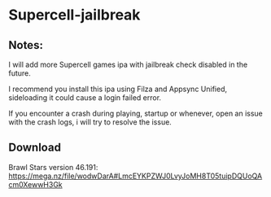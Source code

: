 # Supercell-jailbreak
## Notes: ##

I will add more Supercell games ipa with jailbreak check disabled in the future.

I recommend you install this ipa using Filza and Appsync Unified, sideloading it could cause a login failed error.

If you encounter a crash during playing, startup or whenever, open an issue with the crash logs, i will try to resolve the issue.

## Download ##

Brawl Stars version 46.191: https://mega.nz/file/wodwDarA#LmcEYKPZWJ0LvyJoMH8T05tuipDQUoQAcm0XewwH3Gk
